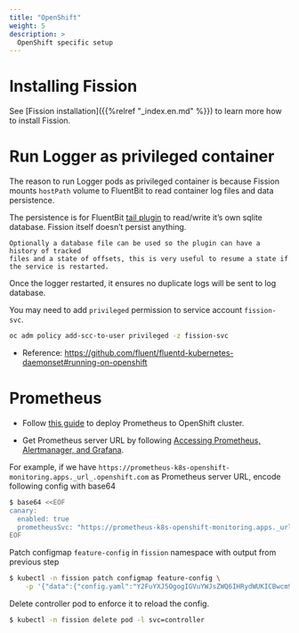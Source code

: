```yaml
---
title: "OpenShift"
weight: 5
description: >
  OpenShift specific setup 
---
```


# Installing Fission

See [Fission installation]({{%relref "_index.en.md" %}}) to learn more how to install Fission.

# Run Logger as privileged container

The reason to run Logger pods as privileged container is because Fission mounts `hostPath` volume to FluentBit to
read container log files and data persistence. 

The persistence is for FluentBit [tail plugin](https://github.com/fluent/fluent-bit-docs/blob/master/input/tail.md) 
to read/write it’s own sqlite database. Fission itself doesn’t persist anything.

```
Optionally a database file can be used so the plugin can have a history of tracked 
files and a state of offsets, this is very useful to resume a state if the service is restarted. 
```

Once the logger restarted, it ensures no duplicate logs will be sent to log database.

You may need to add `privileged` permission to service account `fission-svc`. 

```bash
oc adm policy add-scc-to-user privileged -z fission-svc
```

* Reference: https://github.com/fluent/fluentd-kubernetes-daemonset#running-on-openshift

# Prometheus

* Follow [this guide](https://docs.openshift.com/container-platform/4.2/monitoring/cluster-monitoring/configuring-the-monitoring-stack.html#creating-cluster-monitoring-configmap_configuring-monitoring) 
to deploy Prometheus to OpenShift cluster. 

* Get Prometheus server URL by following [Accessing Prometheus, Alertmanager, and Grafana](https://docs.openshift.com/container-platform/4.2/monitoring/cluster-monitoring/prometheus-alertmanager-and-grafana.html#monitoring-accessing-prometheus-alertmanager-grafana-directly_accessing-prometheus). 

For example, if we have `https://prometheus-k8s-openshift-monitoring.apps._url_.openshift.com` as Prometheus server URL, encode following config with base64

```sh
$ base64 <<EOF
canary:
  enabled: true
  prometheusSvc: "https://prometheus-k8s-openshift-monitoring.apps._url_.openshift.com"
EOF
```

Patch configmap `feature-config` in `fission` namespace with output from previous step

```sh
$ kubectl -n fission patch configmap feature-config \
    -p '{"data":{"config.yaml":"Y2FuYXJ5OgogIGVuYWJsZWQ6IHRydWUKICBwcm9tZXRoZXVzU3ZjOiAiaHR0cHM6Ly9wcm9tZXRoZXVzLWs4cy1vcGVuc2hpZnQtbW9uaXRvcmluZy5hcHBzLl91cmxfLm9wZW5zaGlmdC5jb20iCg"}}'
```

Delete controller pod to enforce it to reload the config.

```sh
$ kubectl -n fission delete pod -l svc=controller
``` 
